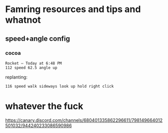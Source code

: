 # Famring resources and tips and whatnot

## speed+angle config

### cocoa
```
Rocket — Today at 6:48 PM
112 speed 62.5 angle up
```

replanting:
```
116 speed walk sideways look up hold right click
```

# whatever the fuck
https://canary.discord.com/channels/680401335862296611/798149664012501032/944240233086590986
